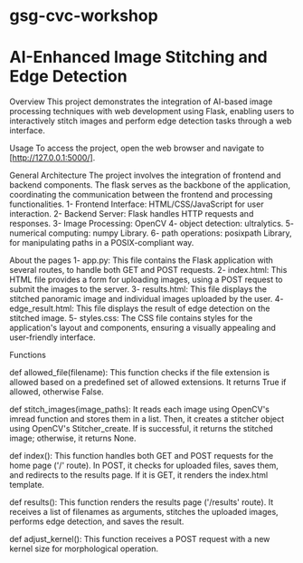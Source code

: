 # gsg-cvc-workshop
# AI-Enhanced Image Stitching and Edge Detection

Overview
This project demonstrates the integration of AI-based image processing techniques with web development using Flask, enabling users to interactively stitch images and perform edge detection tasks through a web interface.


Usage
To access the project, open the web browser and navigate to [http://127.0.0.1:5000/].


General Architecture
The project involves the integration of frontend and backend components. The flask serves as the backbone of the application, coordinating the communication between the frontend and processing functionalities.
1-	Frontend Interface: HTML/CSS/JavaScript for user interaction.
2-	Backend Server: Flask handles HTTP requests and responses.
3-	Image Processing: OpenCV
4-	object detection: ultralytics.
5-	numerical computing: numpy Library.
6-	path operations: posixpath Library, for manipulating paths in a POSIX-compliant way.

About the pages
1-	app.py: This file contains the Flask application with several routes, to handle both GET and POST requests.
2-	index.html: This HTML file provides a form for uploading images, using a POST request to submit the images to the server.
3-	results.html: This file displays the stitched panoramic image and individual images uploaded by the user.
4-	edge_result.html: This file displays the result of edge detection on the stitched image.
5-	styles.css: The CSS file contains styles for the application's layout and components, ensuring a visually appealing and user-friendly interface.


Functions

def allowed_file(filename):
This function checks if the file extension is allowed based on a predefined set of allowed extensions. It returns True if allowed, otherwise False.

def stitch_images(image_paths):
It reads each image using OpenCV's imread function and stores them in a list. Then, it creates a stitcher object using OpenCV's Stitcher_create. If is successful, it returns the stitched image; otherwise, it returns None.

def index():
This function handles both GET and POST requests for the home page ('/' route). In POST, it checks for uploaded files, saves them, and redirects to the results page. If it is GET, it renders the index.html template.

def results():
This function renders the results page ('/results' route). It receives a list of filenames as arguments, stitches the uploaded images, performs edge detection, and saves the result.

def adjust_kernel():
This function receives a POST request with a new kernel size for morphological operation.





